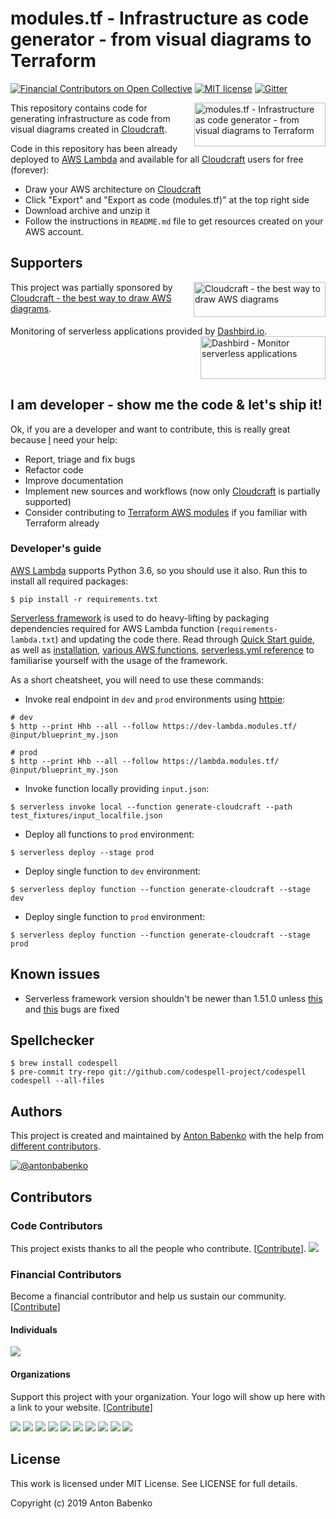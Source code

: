 # modules.tf - Infrastructure as code generator - from visual diagrams to Terraform

[![Financial Contributors on Open Collective](https://opencollective.com/modulestf/all/badge.svg?label=financial+contributors)](https://opencollective.com/modulestf) [![MIT license](https://img.shields.io/github/license/antonbabenko/modules.tf-lambda.svg)]() [![Gitter](https://img.shields.io/gitter/room/modulestf/Lobby.svg)](https://gitter.im/modulestf/Lobby)


<a href="https://github.com/antonbabenko/modules.tf-lambda"><img src="https://raw.githubusercontent.com/antonbabenko/modules.tf-lambda/master/misc/modulestf-logo.png" alt="modules.tf - Infrastructure as code generator - from visual diagrams to Terraform" width="210" height="70" align="right" /></a>

This repository contains code for generating infrastructure as code from visual diagrams created in [Cloudcraft](https://cloudcraft.co).

Code in this repository has been already deployed to [AWS Lambda](https://aws.amazon.com/lambda/) and available for all [Cloudcraft](https://cloudcraft.co/app) users for free (forever):
* Draw your AWS architecture on [Cloudcraft](https://cloudcraft.co/app)
* Click "Export" and "Export as code (modules.tf)" at the top right side
* Download archive and unzip it
* Follow the instructions in `README.md` file to get resources created on your AWS account.

## Supporters

<a href="https://cloudcraft.co/" target="_blank"><img src="https://raw.githubusercontent.com/antonbabenko/modules.tf-lambda/master/misc/cloudcraft-logo.png" alt="Cloudcraft - the best way to draw AWS diagrams" width="211" height="56" align="right" /></a>

This project was partially sponsored by [Cloudcraft - the best way to draw AWS diagrams](https://cloudcraft.co).<br clear="all">

Monitoring of serverless applications provided by [Dashbird.io](https://dashbird.io/). <a href="https://dashbird.io/" target="_blank"><img src="https://raw.githubusercontent.com/antonbabenko/modules.tf-lambda/master/misc/dashbird-logo.png" alt="Dashbird - Monitor serverless applications" width="200" height="68" align="right" /></a><br clear="all">

## I am developer - show me the code & let's ship it!

Ok, if you are a developer and want to contribute, this is really great because [I](https://github.com/antonbabenko) need your help:

- Report, triage and fix bugs
- Refactor code
- Improve documentation
- Implement new sources and workflows (now only [Cloudcraft](https://cloudcraft.co/app) is partially supported)
- Consider contributing to [Terraform AWS modules](https://github.com/terraform-aws-modules) if you familiar with Terraform already

### Developer's guide

[AWS Lambda](https://docs.aws.amazon.com/lambda/latest/dg/current-supported-versions.html) supports Python 3.6, so you should use it also. Run this to install all required packages:

```
$ pip install -r requirements.txt
```

[Serverless framework](https://serverless.com) is used to do heavy-lifting by packaging dependencies required for AWS Lambda function (`requirements-lambda.txt`) and updating the code there. Read through [Quick Start guide](https://serverless.com/framework/docs/providers/aws/guide/quick-start/), as well as [installation](https://serverless.com/framework/docs/providers/aws/guide/installation/), [various AWS functions](https://serverless.com/framework/docs/providers/aws/guide/functions/), [serverless.yml reference](https://serverless.com/framework/docs/providers/aws/guide/serverless.yml/) to familiarise yourself with the usage of the framework.

As a short cheatsheet, you will need to use these commands:

* Invoke real endpoint in `dev` and `prod` environments using [httpie](https://github.com/jakubroztocil/httpie/):

```
# dev
$ http --print Hhb --all --follow https://dev-lambda.modules.tf/ @input/blueprint_my.json

# prod
$ http --print Hhb --all --follow https://lambda.modules.tf/ @input/blueprint_my.json
```

* Invoke function locally providing `input.json`:

```
$ serverless invoke local --function generate-cloudcraft --path test_fixtures/input_localfile.json
```

* Deploy all functions to `prod` environment:

```
$ serverless deploy --stage prod
```

* Deploy single function to `dev` environment:

```
$ serverless deploy function --function generate-cloudcraft --stage dev
```

* Deploy single function to `prod` environment:

```
$ serverless deploy function --function generate-cloudcraft --stage prod
```

## Known issues

* Serverless framework version shouldn't be newer than 1.51.0 unless [this](https://github.com/serverless/serverless/issues/6752) and [this](https://github.com/UnitedIncome/serverless-python-requirements/issues/414) bugs are fixed

## Spellchecker

```
$ brew install codespell
$ pre-commit try-repo git://github.com/codespell-project/codespell codespell --all-files
```

## Authors

This project is created and maintained by [Anton Babenko](https://github.com/antonbabenko) with the help from [different contributors](https://github.com/antonbabenko/modules.tf-lambda/graphs/contributors).

[![@antonbabenko](https://img.shields.io/twitter/follow/antonbabenko.svg?style=social&label=Follow%20@antonbabenko%20on%20Twitter)](https://twitter.com/antonbabenko)


## Contributors

### Code Contributors

This project exists thanks to all the people who contribute. [[Contribute](CONTRIBUTING.md)].
<a href="https://github.com/antonbabenko/modules.tf-lambda/graphs/contributors"><img src="https://opencollective.com/modulestf/contributors.svg?width=890&button=false" /></a>

### Financial Contributors

Become a financial contributor and help us sustain our community. [[Contribute](https://opencollective.com/modulestf/contribute)]

#### Individuals

<a href="https://opencollective.com/modulestf"><img src="https://opencollective.com/modulestf/individuals.svg?width=890"></a>

#### Organizations

Support this project with your organization. Your logo will show up here with a link to your website. [[Contribute](https://opencollective.com/modulestf/contribute)]

<a href="https://opencollective.com/modulestf/organization/0/website"><img src="https://opencollective.com/modulestf/organization/0/avatar.svg"></a>
<a href="https://opencollective.com/modulestf/organization/1/website"><img src="https://opencollective.com/modulestf/organization/1/avatar.svg"></a>
<a href="https://opencollective.com/modulestf/organization/2/website"><img src="https://opencollective.com/modulestf/organization/2/avatar.svg"></a>
<a href="https://opencollective.com/modulestf/organization/3/website"><img src="https://opencollective.com/modulestf/organization/3/avatar.svg"></a>
<a href="https://opencollective.com/modulestf/organization/4/website"><img src="https://opencollective.com/modulestf/organization/4/avatar.svg"></a>
<a href="https://opencollective.com/modulestf/organization/5/website"><img src="https://opencollective.com/modulestf/organization/5/avatar.svg"></a>
<a href="https://opencollective.com/modulestf/organization/6/website"><img src="https://opencollective.com/modulestf/organization/6/avatar.svg"></a>
<a href="https://opencollective.com/modulestf/organization/7/website"><img src="https://opencollective.com/modulestf/organization/7/avatar.svg"></a>
<a href="https://opencollective.com/modulestf/organization/8/website"><img src="https://opencollective.com/modulestf/organization/8/avatar.svg"></a>
<a href="https://opencollective.com/modulestf/organization/9/website"><img src="https://opencollective.com/modulestf/organization/9/avatar.svg"></a>

## License

This work is licensed under MIT License. See LICENSE for full details.

Copyright (c) 2019 Anton Babenko
